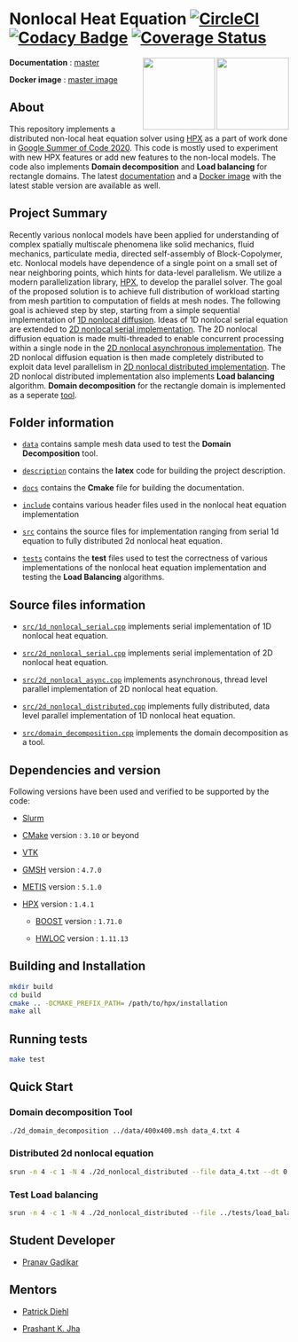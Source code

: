 # Nonlocal Heat Equation [![CircleCI](https://circleci.com/gh/nonlocalmodels/nonlocalheatequation.svg?style=shield)](https://circleci.com/gh/nonlocalmodels/nonlocalheatequation) [![Codacy Badge](https://api.codacy.com/project/badge/Grade/6fcd87ddfb4146f7b236c2ac2dc0bd42)](https://app.codacy.com/gh/nonlocalmodels/nonlocalheatequation?utm_source=github.com&utm_medium=referral&utm_content=nonlocalmodels/nonlocalheatequation&utm_campaign=Badge_Grade_Dashboard) [![Coverage Status](https://coveralls.io/repos/github/nonlocalmodels/nonlocalheatequation/badge.svg?branch=master)](https://coveralls.io/github/nonlocalmodels/nonlocalheatequation?branch=master)

<img src="https://avatars0.githubusercontent.com/u/1780988?s=280&v=4" align="right" width="130" />
<img src="https://summerofcode.withgoogle.com/static/img/og-image.png" align="right" width="130" />

**Documentation** : [master](https://nonlocalmodels.github.io/nonlocalheatequation/documentation/)

**Docker image**  : [master image](https://github.com/nonlocalmodels/nonlocalheatequation/packages/338053)

## About

This repository implements a distributed non-local heat equation solver using [HPX](https://github.com/STEllAR-GROUP/hpx) as a part
 of work done in [Google Summer of Code 2020](https://summerofcode.withgoogle.com/projects/#6693763189047296). This code is mostly used to experiment with new HPX features or
add new features to the non-local models. The code also implements **Domain decomposition** and **Load balancing** for rectangle domains. The latest [documentation](https://nonlocalmodels.github.io/nonlocalheatequation/documentation/) and a [Docker image](https://github.com/nonlocalmodels/nonlocalheatequation/packages/338053) with the latest stable version are available as well. 

## Project Summary
Recently various nonlocal models have been applied for understanding of complex spatially multiscale phenomena like solid mechanics, fluid mechanics, particulate media, directed self-assembly of Block-Copolymer, etc. Nonlocal models have dependence of a single point on a small set of near neighboring points, which hints for data-level parallelism. We utilize a modern parallelization library, [HPX](https://github.com/STEllAR-GROUP/hpx), to develop the parallel solver. The goal of the proposed solution is to achieve full distribution of workload starting from mesh partition to computation of fields at mesh nodes. The following goal is achieved step by step, starting from a simple sequential implementation of [1D nonlocal diffusion](https://github.com/nonlocalmodels/nonlocalheatequation/blob/master/src/1d_nonlocal_serial.cpp). Ideas of 1D nonlocal serial equation are extended to [2D nonlocal serial implementation](https://github.com/nonlocalmodels/nonlocalheatequation/blob/master/src/2d_nonlocal_serial.cpp). The 2D nonlocal diffusion equation is made multi-threaded to enable concurrent processing within a single node in the [2D nonlocal asynchronous implementation](https://github.com/nonlocalmodels/nonlocalheatequation/blob/master/src/2d_nonlocal_async.cpp). The 2D nonlocal diffusion equation is then made completely distributed to exploit data level parallelism in [2D nonlocal distributed implementation](https://github.com/nonlocalmodels/nonlocalheatequation/blob/master/src/2d_nonlocal_distributed.cpp). The 2D nonlocal distributed implementation also implements **Load balancing** algorithm. **Domain decomposition** for the rectangle domain is implemented as a seperate [tool](https://github.com/nonlocalmodels/nonlocalheatequation/blob/master/src/domain_decomposition.cpp).

## Folder information
*   [`data`](https://github.com/nonlocalmodels/nonlocalheatequation/tree/master/data) contains sample mesh data used to test the **Domain Decomposition** tool.
*   [`description`](https://github.com/nonlocalmodels/nonlocalheatequation/tree/master/description) contains the **latex** code for building the project description.

*   [`docs`](https://github.com/nonlocalmodels/nonlocalheatequation/tree/master/docs) contains the **Cmake** file for building the documentation.

*   [`include`](https://github.com/nonlocalmodels/nonlocalheatequation/tree/master/include) contains various header files used in the nonlocal heat equation implementation

*   [`src`](https://github.com/nonlocalmodels/nonlocalheatequation/tree/master/src) contains the source files for implementation ranging from serial 1d equation to fully distributed 2d nonlocal heat equation.

*   [`tests`](https://github.com/nonlocalmodels/nonlocalheatequation/tree/master/tests) contains the **test** files used to test the correctness of various implementations of the nonlocal heat equation implementation and testing the **Load Balancing** algorithms.

## Source files information
*   [`src/1d_nonlocal_serial.cpp`](https://github.com/nonlocalmodels/nonlocalheatequation/blob/master/src/1d_nonlocal_serial.cpp) implements serial implementation of 1D nonlocal heat equation.

*   [`src/2d_nonlocal_serial.cpp`](https://github.com/nonlocalmodels/nonlocalheatequation/blob/master/src/2d_nonlocal_serial.cpp) implements serial implementation of 2D nonlocal heat equation.

*   [`src/2d_nonlocal_async.cpp`](https://github.com/nonlocalmodels/nonlocalheatequation/blob/master/src/2d_nonlocal_async.cpp) implements asynchronous, thread level parallel implementation of 2D nonlocal heat equation.

*   [`src/2d_nonlocal_distributed.cpp`](https://github.com/nonlocalmodels/nonlocalheatequation/blob/master/src/2d_nonlocal_distributed.cpp) implements fully distributed, data level parallel implementation of 1D nonlocal heat equation.

*   [`src/domain_decomposition.cpp`](https://github.com/nonlocalmodels/nonlocalheatequation/blob/master/src/domain_decomposition.cpp) implements the domain decomposition as a tool.

## Dependencies and version
Following versions have been used and verified to be supported by the code:

*   [Slurm](https://slurm.schedmd.com/)

*   [CMake](https://cmake.org/) version : `3.10` or beyond

*   [VTK](https://vtk.org/)

*   [GMSH](http://gmsh.info/) version : `4.7.0`

*   [METIS](http://glaros.dtc.umn.edu/gkhome/metis/metis/overview) version : `5.1.0`

*   [HPX](https://github.com/STEllAR-GROUP/hpx) version : `1.4.1`

    *   [BOOST](https://www.boost.org/) version : `1.71.0`

    *   [HWLOC](https://www.open-mpi.org/projects/hwloc/) version : `1.11.13`

## Building and Installation
```bash
mkdir build
cd build 
cmake .. -DCMAKE_PREFIX_PATH= /path/to/hpx/installation
make all
```

## Running tests
```bash
make test
```

## Quick Start
### Domain decomposition Tool
```bash
./2d_domain_decomposition ../data/400x400.msh data_4.txt 4
```

### Distributed 2d nonlocal equation
```bash
srun -n 4 -c 1 -N 4 ./2d_nonlocal_distributed --file data_4.txt --dt 0.00001 --nt 20 --eps 8 --nx 20 --ny 20 --npx 20 --npy 20 --dh 0.0025
```

### Test Load balancing
```bash
srun -n 4 -c 1 -N 4 ./2d_nonlocal_distributed --file ../tests/load_balance_25s_4n.txt --dt 0.00001 --nt 45 --eps 8 --nx 20 --ny 20 --npx 5 --npy 5 --dh 0.0025 --test 0 --test_load_balance --nbalance 10
```

## Student Developer
*   [Pranav Gadikar](https://www.linkedin.com/in/pranav-gadikar-2a0a21143/?originalSubdomain=in)

## Mentors
*   [Patrick Diehl](https://www.diehlpk.de) 

*   [Prashant K. Jha](https://www.math.lsu.edu/~jha/)